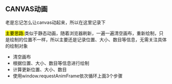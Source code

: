 ## CANVAS动画

老是忘记怎么让canvas动起来，所以在这里记录下

<mark>主要思路:</mark>类似于静态动画，随着浏览器刷新，一遍一遍清空画布，重新绘制，只是绘制的位置不一样，所以主要还是记录位置、大小、数目等信息，无需关注具体的绘制对象
* 清空画布
* 根据位置、大小、数目等信息进行绘制
* 计算更新位置、大小、数目
* 使用window.requestAnimFrame依次循环上面3个步骤
